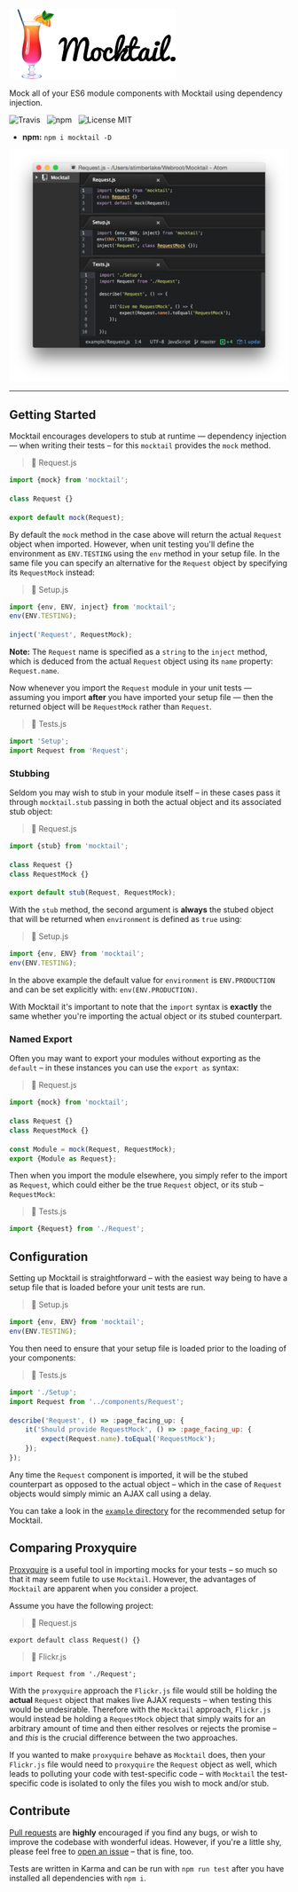 <img src="media/Mocktail.png" width="300" alt="Mocktail" />

Mock all of your ES6 module components with Mocktail using dependency injection.

![Travis](http://img.shields.io/travis/Wildhoney/Mocktail.svg?style=flat-square)
&nbsp;
![npm](http://img.shields.io/npm/v/mocktail.svg?style=flat-square)
&nbsp;
![License MIT](http://img.shields.io/badge/License-MIT-lightgrey.svg?style=flat-square)

* **npm:** `npm i mocktail -D`

![Screenshot](media/Screenshot.png)

---

## Getting Started

Mocktail encourages developers to stub at runtime &mdash; dependency injection &mdash; when writing their tests &ndash; for this `mocktail` provides the `mock` method.

> :page_facing_up: Request.js

```javascript
import {mock} from 'mocktail';

class Request {}

export default mock(Request);
```

By default the `mock` method in the case above will return the actual `Request` object when imported. However, when unit testing you'll define the environment as `ENV.TESTING` using the `env` method in your setup file. In the same file you can specify an alternative for the `Request` object by specifying its `RequestMock` instead:

> :page_facing_up: Setup.js

```javascript
import {env, ENV, inject} from 'mocktail';
env(ENV.TESTING);

inject('Request', RequestMock);
```

**Note:** The `Request` name is specified as a `string` to the `inject` method, which is deduced from the actual `Request` object using its `name` property: `Request.name`.

Now whenever you import the `Request` module in your unit tests &mdash; assuming you import **after** you have imported your setup file &mdash; then the returned object will be `RequestMock` rather than `Request`.

> :page_facing_up: Tests.js

```javascript
import 'Setup';
import Request from 'Request';
```

### Stubbing

Seldom you may wish to stub in your module itself &ndash; in these cases pass it through `mocktail.stub` passing in both the actual object and its associated stub object:

> :page_facing_up: Request.js

```javascript
import {stub} from 'mocktail';

class Request {}
class RequestMock {}

export default stub(Request, RequestMock);
```

With the `stub` method, the second argument is **always** the stubed object that will be returned when `environment` is defined as `true` using:

> :page_facing_up: Setup.js

```javascript
import {env, ENV} from 'mocktail';
env(ENV.TESTING);
```

In the above example the default value for `environment` is `ENV.PRODUCTION` and can be set explicitly with: `env(ENV.PRODUCTION)`.

With Mocktail it's important to note that the `import` syntax is **exactly** the same whether you're importing the actual object or its stubed counterpart.

### Named Export

Often you may want to export your modules without exporting as the `default` &ndash; in these instances you can use the `export as` syntax:

> :page_facing_up: Request.js

```javascript
import {mock} from 'mocktail';

class Request {}
class RequestMock {}

const Module = mock(Request, RequestMock);
export {Module as Request};
```

Then when you import the module elsewhere, you simply refer to the import as `Request`, which could either be the true `Request` object, or its stub &ndash; `RequestMock`:

> :page_facing_up: Tests.js

```javascript
import {Request} from './Request';
```

## Configuration

Setting up Mocktail is straightforward &ndash; with the easiest way being to have a setup file that is loaded before your unit tests are run.

> :page_facing_up: Setup.js

```javascript
import {env, ENV} from 'mocktail';
env(ENV.TESTING);
```

You then need to ensure that your setup file is loaded prior to the loading of your components:

> :page_facing_up: Tests.js

```javascript
import './Setup';
import Request from '../components/Request';

describe('Request', () => :page_facing_up: {
    it('Should provide RequestMock', () => :page_facing_up: {
        expect(Request.name).toEqual('RequestMock');
    });
});
```

Any time the `Request` component is imported, it will be the stubed counterpart as opposed to the actual object &ndash; which in the case of `Request` objects would simply mimic an AJAX call using a delay.

You can take a look in the [`example` directory](https://github.com/Wildhoney/Mocktail/blob/master/example) for the recommended setup for Mocktail.

## Comparing Proxyquire

[Proxyquire](https://github.com/thlorenz/proxyquire) is a useful tool in importing mocks for your tests &ndash; so much so that it may seem futile to use `Mocktail`. However, the advantages of `Mocktail` are apparent when you consider a project.

Assume you have the following project:

> :page_facing_up: Request.js

```
export default class Request() {}
```

> :page_facing_up: Flickr.js

```
import Request from './Request';
```

With the `proxyquire` approach the `Flickr.js` file would still be holding the **actual** `Request` object that makes live AJAX requests &ndash; when testing this would be undesirable. Therefore with the `Mocktail` approach, `Flickr.js` would instead be holding a `RequestMock` object that simply waits for an arbitrary amount of time and then either resolves or rejects the promise &ndash; and *this* is the crucial difference between the two approaches.

If you wanted to make `proxyquire` behave as `Mocktail` does, then your `Flickr.js` file would need to `proxyquire` the `Request` object as well, which leads to polluting your code with test-specific code &ndash; with `Mocktail` the test-specific code is isolated to only the files you wish to mock and/or stub.

## Contribute

[Pull requests](https://github.com/Wildhoney/Mocktail/pulls) are **highly** encouraged if you find any bugs, or wish to improve the codebase with wonderful ideas. However, if you're a little shy, please feel free to [open an issue](https://github.com/Wildhoney/Mocktail/issues) &ndash; that is fine, too.

Tests are written in Karma and can be run with `npm run test` after you have installed all dependencies with `npm i`.
